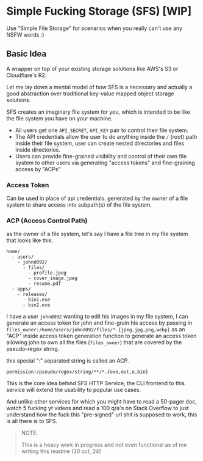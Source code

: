 # Simple Fucking Storage (SFS) [WIP]

Use "Simple File Storage" for scenarios when you really can't use any NSFW words :)

## Basic Idea

A wrapper on top of your existing storage solutions like AWS's S3 or Cloudflare's R2.

Let me lay down a mental model of how SFS is a necessary and actually a good abstraction over traditional key-value mapped object storage solutions.

SFS creates an imaginary file system for you, which is intended to be like the file system you have on your machine.

- All users get one `API_SECRET`, `API_KEY` pair to control their file system.
- The API credentials allow the user to do anything inside the `/` (root) path inside their file system, user can create nested directories and files inside directories.
- Users can provide fine-grained visibility and control of their own file system to other users via generating "access tokens" and fine-graining access by "ACPs"

### Access Token
Can be used in place of api credentials. generated by the owner of a file system to share access into subpath(s) of the file system.

### ACP (Access Control Path)
as the owner of a file system, let's say I have a file tree in my file system that looks like this:
```
home/
  - users/
    - johnd092/
      - files/
        - profile.jpeg
        - cover_image.jpeg
        - resume.pdf
  - apps/
    - releases/
      - bin1.exe
      - bin2.exe
```

I have a user `johnd092` wanting to edit his images in my file system, I can generate an access token for john and fine-grain
his access by passing in `files_owner:/home/users/johnd092/files/*.{jpeg,jpg,png,webp}` as an "ACP" inside access token generation function
to generate an access token allowing john to own all the files (`files_owner`) that are covered by the pseudo-regex string.

this special ":" separated string is called an ACP.
```
permission:/pseudo/regex/string/**/*.{exe,out,o,bin}
```

This is the core idea behind SFS HTTP Service, the CLI frontend to this service will extend the usability to popular use cases.

And unlike other services for which you might have to read a 50-pager doc, watch 5 fucking yt videos and read a 100 q/a's on Stack Overflow
to just understand how the fuck this "pre-signed" url shit is supposed to work, this is all there is to SFS.

> NOTE:
>
> This is a heavy work in progress and not even functional as of me writing this readme (30 oct, 24)
